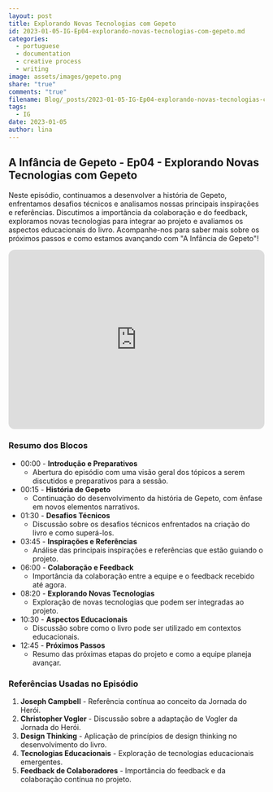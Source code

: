 ```yaml
---
layout: post
title: Explorando Novas Tecnologias com Gepeto
id: 2023-01-05-IG-Ep04-explorando-novas-tecnologias-com-gepeto.md
categories:
  - portuguese
  - documentation
  - creative process
  - writing
image: assets/images/gepeto.png
share: "true"
comments: "true"
filename: Blog/_posts/2023-01-05-IG-Ep04-explorando-novas-tecnologias-com-gepeto.md
tags:
  - IG
date: 2023-01-05
author: lina
---
```

## A Infância de Gepeto - Ep04 - Explorando Novas Tecnologias com Gepeto

Neste episódio, continuamos a desenvolver a história de Gepeto, enfrentamos desafios técnicos e analisamos nossas principais inspirações e referências. Discutimos a importância da colaboração e do feedback, exploramos novas tecnologias para integrar ao projeto e avaliamos os aspectos educacionais do livro. Acompanhe-nos para saber mais sobre os próximos passos e como estamos avançando com "A Infância de Gepeto"!

<iframe style="border-radius:12px" src="https://open.spotify.com/embed/episode/1jwNTIrvWVt5w366F27Epi?si=eDhAwZiAQL6Eyjt-2eaaZQ?utm_source=generator" width="100%" height="352" frameBorder="0" allowfullscreen="" allow="autoplay; clipboard-write; encrypted-media; fullscreen; picture-in-picture" loading="lazy"></iframe>

### Resumo dos Blocos
- 00:00 - **Introdução e Preparativos**
    - Abertura do episódio com uma visão geral dos tópicos a serem discutidos e preparativos para a sessão.
- 00:15 - **História de Gepeto**
    - Continuação do desenvolvimento da história de Gepeto, com ênfase em novos elementos narrativos.
- 01:30 - **Desafios Técnicos**
    - Discussão sobre os desafios técnicos enfrentados na criação do livro e como superá-los.
- 03:45 - **Inspirações e Referências**
    - Análise das principais inspirações e referências que estão guiando o projeto.
- 06:00 - **Colaboração e Feedback**
    - Importância da colaboração entre a equipe e o feedback recebido até agora.
- 08:20 - **Explorando Novas Tecnologias**
    - Exploração de novas tecnologias que podem ser integradas ao projeto.
- 10:30 - **Aspectos Educacionais**
    - Discussão sobre como o livro pode ser utilizado em contextos educacionais.
- 12:45 - **Próximos Passos**
    - Resumo das próximas etapas do projeto e como a equipe planeja avançar.
### Referências Usadas no Episódio
1. **Joseph Campbell** - Referência contínua ao conceito da Jornada do Herói.
2. **Christopher Vogler** - Discussão sobre a adaptação de Vogler da Jornada do Herói.
3. **Design Thinking** - Aplicação de princípios de design thinking no desenvolvimento do livro.
4. **Tecnologias Educacionais** - Exploração de tecnologias educacionais emergentes.
5. **Feedback de Colaboradores** - Importância do feedback e da colaboração contínua no projeto.